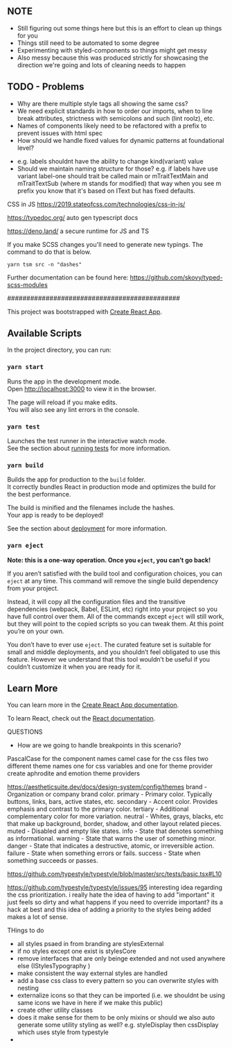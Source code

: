 ## NOTE
- Still figuring out some things here but this is an effort to clean up things for you
- Things still need to be automated to some degree
- Experimenting with styled-components so things might get messy
- Also messy because this was produced strictly for showcasing the direction we're going and lots of cleaning needs to happen

## TODO - Problems
- Why are there multiple style tags all showing the same css?
- We need explicit standards in how to order our imports, when to line break attributes, strictness with semicolons and such (lint roolz), etc.
- Names of components likely need to be refactored with a prefix to prevent issues with html spec
- How should we handle fixed values for dynamic patterns at foundational level?
+ e.g. labels shouldnt have the ability to change kind(variant) value
+ Should we maintain naming structure for those? e.g. if labels have use variant label-one should
  trait be called main or mTraitTextMain and mTraitTextSub (where m stands for modified) that way
  when you see m prefix you know that it's based on IText but has fixed defaults.

CSS in JS
https://2019.stateofcss.com/technologies/css-in-js/

https://typedoc.org/
auto gen typescript docs

https://deno.land/
a secure runtime for JS and TS

If you make SCSS changes you'll need to generate new typings. The command to do that is below.
```
yarn tsm src -n "dashes"
```
Further documentation can be found here: https://github.com/skovy/typed-scss-modules

#############################################

This project was bootstrapped with [Create React App](https://github.com/facebook/create-react-app).

## Available Scripts

In the project directory, you can run:

### `yarn start`

Runs the app in the development mode.<br />
Open [http://localhost:3000](http://localhost:3000) to view it in the browser.

The page will reload if you make edits.<br />
You will also see any lint errors in the console.

### `yarn test`

Launches the test runner in the interactive watch mode.<br />
See the section about [running tests](https://facebook.github.io/create-react-app/docs/running-tests) for more information.

### `yarn build`

Builds the app for production to the `build` folder.<br />
It correctly bundles React in production mode and optimizes the build for the best performance.

The build is minified and the filenames include the hashes.<br />
Your app is ready to be deployed!

See the section about [deployment](https://facebook.github.io/create-react-app/docs/deployment) for more information.

### `yarn eject`

**Note: this is a one-way operation. Once you `eject`, you can’t go back!**

If you aren’t satisfied with the build tool and configuration choices, you can `eject` at any time. This command will remove the single build dependency from your project.

Instead, it will copy all the configuration files and the transitive dependencies (webpack, Babel, ESLint, etc) right into your project so you have full control over them. All of the commands except `eject` will still work, but they will point to the copied scripts so you can tweak them. At this point you’re on your own.

You don’t have to ever use `eject`. The curated feature set is suitable for small and middle deployments, and you shouldn’t feel obligated to use this feature. However we understand that this tool wouldn’t be useful if you couldn’t customize it when you are ready for it.

## Learn More

You can learn more in the [Create React App documentation](https://facebook.github.io/create-react-app/docs/getting-started).

To learn React, check out the [React documentation](https://reactjs.org/).



QUESTIONS

- How are we going to handle breakpoints in this scenario?

PascalCase for the component names
camel case for the css files
two different theme names one for css variables and one for theme provider
create aphrodite and emotion theme providers

https://aestheticsuite.dev/docs/design-system/config/themes
brand - Organization or company brand color.
primary - Primary color. Typically buttons, links, bars, active states, etc.
secondary - Accent color. Provides emphasis and contrast to the primary color.
tertiary - Additional complementary color for more variation.
neutral - Whites, grays, blacks, etc that make up background, border, shadow, and other layout related pieces.
muted - Disabled and empty like states.
info - State that denotes something as informational.
warning - State that warns the user of something minor.
danger - State that indicates a destructive, atomic, or irreversible action.
failure - State when something errors or fails.
success - State when something succeeds or passes.


https://github.com/typestyle/typestyle/blob/master/src/tests/basic.tsx#L10



https://github.com/typestyle/typestyle/issues/95
interesting idea regarding the css prioritization. i really hate the idea of having to add "important" it just feels so dirty and what happens if you need to override important? its a hack at best and this idea of adding a priority to the styles being added makes a lot of sense.


THings to do
- all styles psaed in from branding are stylesExternal
- if no styles except one exist is stylesCore
- remove interfaces that are only beinge extended and not used anywhere else (IStylesTypography
)
- make consistent the way external styles are handled
- add a base css class to every pattern so you can overwrite styles with nesting
- externalize icons so that they can be imported (i.e. we shouldnt be using same icons we have in here if we make this public)
- create other utility classes
- does it make sense for them to be only mixins or should we also auto generate some utility styling as well? e.g. styleDisplay then cssDisplay which uses style from typestyle
-